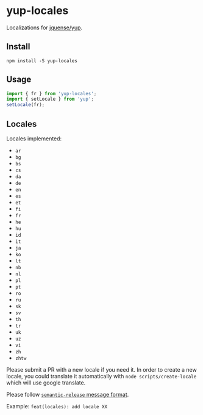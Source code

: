# yup-locales

Localizations for [jquense/yup](https://github.com/jquense/yup).

## Install

```
npm install -S yup-locales
```

## Usage

```js
import { fr } from 'yup-locales';
import { setLocale } from 'yup';
setLocale(fr);
```

## Locales

Locales implemented:

- `ar`
- `bg`
- `bs`
- `cs`
- `da`
- `de`
- `en`
- `es`
- `et`
- `fi`
- `fr`
- `he`
- `hu`
- `id`
- `it`
- `ja`
- `ko`
- `lt`
- `nb`
- `nl`
- `pl`
- `pt`
- `ro`
- `ru`
- `sk`
- `sv`
- `th`
- `tr`
- `uk`
- `uz`
- `vi`
- `zh`
- `zhtw`

Please submit a PR with a new locale if you need it. In order to create a new locale, you could translate it automatically with `node scripts/create-locale` which will use google translate.

Please follow [`semantic-release` message format](https://semantic-release.gitbook.io/semantic-release/#commit-message-format).

Example:
`feat(locales): add locale XX`
